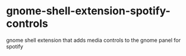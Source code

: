 # gnome-shell-extension-spotify-controls
gnome shell extension that adds media controls to the gnome panel for spotify
